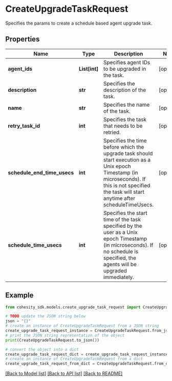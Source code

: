 # CreateUpgradeTaskRequest

Specifies the params to create a schedule based agent upgrade task.

## Properties

Name | Type | Description | Notes
------------ | ------------- | ------------- | -------------
**agent_ids** | **List[int]** | Specifies agent IDs to be upgraded in the task. | [optional] 
**description** | **str** | Specifies the description of the task. | [optional] 
**name** | **str** | Specifies the name of the task. | [optional] 
**retry_task_id** | **int** | Specifies the task that needs to be retried. | [optional] 
**schedule_end_time_usecs** | **int** | Specifies the time before which the upgrade task should start execution as a Unix epoch Timestamp (in microseconds). If this is not specified the task will start anytime after scheduleTimeUsecs. | [optional] 
**schedule_time_usecs** | **int** | Specifies the start time of the task specified by the user as a Unix epoch Timestamp (in microseconds). If no schedule is specified, the agents will be upgraded immediately. | [optional] 

## Example

```python
from cohesity_sdk.models.create_upgrade_task_request import CreateUpgradeTaskRequest

# TODO update the JSON string below
json = "{}"
# create an instance of CreateUpgradeTaskRequest from a JSON string
create_upgrade_task_request_instance = CreateUpgradeTaskRequest.from_json(json)
# print the JSON string representation of the object
print(CreateUpgradeTaskRequest.to_json())

# convert the object into a dict
create_upgrade_task_request_dict = create_upgrade_task_request_instance.to_dict()
# create an instance of CreateUpgradeTaskRequest from a dict
create_upgrade_task_request_from_dict = CreateUpgradeTaskRequest.from_dict(create_upgrade_task_request_dict)
```
[[Back to Model list]](../README.md#documentation-for-models) [[Back to API list]](../README.md#documentation-for-api-endpoints) [[Back to README]](../README.md)


